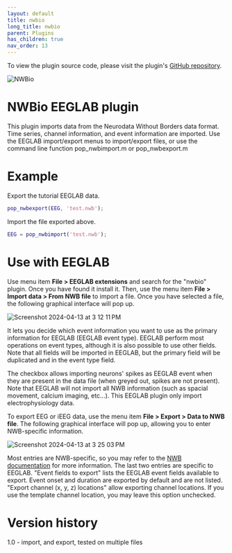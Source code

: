 ```yaml
---
layout: default
title: nwbio
long_title: nwbio
parent: Plugins
has_children: true
nav_order: 13
---
```

To view the plugin source code, please visit the plugin's [GitHub repository](https://github.com/sccn/nwbio).

![NWBio](https://github.com/sccn/nwbio/assets/1872705/c7f70411-9d86-4df5-8de4-6e0a69594785)

# NWBio EEGLAB plugin

This plugin imports data from the Neurodata Without Borders
data format. Time series, channel information, and 
event information are imported. Use the EEGLAB import/export menus to
import/export files, or use the command line function pop_nwbimport.m
or pop_nwbexport.m

# Example

Export the tutorial EEGLAB data.

```matlab
pop_nwbexport(EEG, 'test.nwb');
```

Import the file exported above.

```matlab
EEG = pop_nwbimport('test.nwb');
```

# Use with EEGLAB

Use menu item **File > EEGLAB extensions** and search for the "nwbio" plugin. Once you have found it
install it. Then, use the menu item **File > Import data > From NWB file** to import a file. Once you
have selected a file, the following graphical interface will pop up.

![Screenshot 2024-04-13 at 3 12 11 PM](https://github.com/sccn/nwbio/assets/1872705/a25b146c-f235-4e39-ac7d-979a29e45796)

It lets you decide which event information you want to use as the primary information for EEGLAB (EEGLAB event type). 
EEGLAB perform most operations on event types, although it is also possible to use other fields. Note that all fields
will be imported in EEGLAB, but the primary field will be duplicated and in the event type field.

The checkbox allows importing neurons' spikes as EEGLAB event when they are present in the data file (when greyed out,
spikes are not present). Note that EEGLAB will not import all NWB information (such as spacial movement, calcium imaging, etc...).
This EEGLAB plugin only import electrophysiology data.

To export EEG or iEEG data, use the menu item **File > Export > Data to NWB file**. The following graphical interface
will pop up, allowing you to enter NWB-specific information. 

![Screenshot 2024-04-13 at 3 25 03 PM](https://github.com/sccn/nwbio/assets/1872705/aa287c74-0e2e-4576-89ea-ccabc939ab21)

Most entries are NWB-specific, so you may refer to the [NWB documentation](https://www.nwb.org/) for more information. The last two 
entries are specific to EEGLAB. "Event fields to export" lists the EEGLAB event fields available to export. Event onset and duration
are exported by default and are not listed. "Export channel (x, y, z) locations" allow exporting channel locations. If you use 
the template channel location, you may leave this option unchecked. 

# Version history

1.0 - import, and export, tested on multiple files
